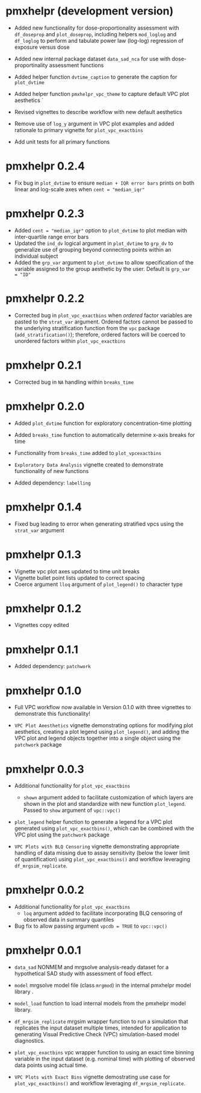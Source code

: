 # pmxhelpr (development version)

* Added new functionality for dose-proportionality assessment with `df_doseprop` and `plot_doseprop`, including helpers `mod_loglog` and `df_loglog` to perform and tabulate power law (log-log) regression of exposure versus dose
* Added new internal package dataset `data_sad_nca` for use with dose-proportinality assessment functions
* Added helper function `dvtime_caption` to generate the caption for `plot_dvtime`
* Added helper function `pmxhelpr_vpc_theme` to capture default VPC plot aesthetics `
* Revised vignettes to describe workflow with new default aesthetics
* Remove use of `log_y` argument in VPC plot examples and added rationale to primary vignette for `plot_vpc_exactbins`

* Add unit tests for all primary functions

# pmxhelpr 0.2.4

* Fix bug in `plot_dvtime` to ensure `median + IQR error bars` prints on both linear and log-scale axes when `cent = "median_iqr"`

# pmxhelpr 0.2.3

* Added `cent = "median_iqr"` option to `plot_dvtime` to plot median with inter-quartile range error bars
* Updated the `ind_dv` logical argument in `plot_dvtime` to `grp_dv` to generalize use of grouping beyond connecting points within an individual subject
* Added the `grp_var` argument to `plot_dvtime` to allow specification of the variable assigned to the group aesthetic by the user. Default is `grp_var = "ID"`

# pmxhelpr 0.2.2

* Corrected bug in `plot_vpc_exactbins` when *ordered* factor variables are pasted to the `strat_var` argument.
  Ordered factors cannot be passed to the underlying stratification function from the `vpc` package (`add_stratification()`); therefore, ordered factors will be coerced to unordered factors within `plot_vpc_exactbins`

# pmxhelpr 0.2.1

* Corrected bug in `NA` handling within `breaks_time`

# pmxhelpr 0.2.0

* Added `plot_dvtime` function for exploratory concentration-time plotting
* Added `breaks_time` function to automatically determine x-axis breaks for time
* Functionality from `breaks_time` added to `plot_vpcexactbins`

* `Exploratory Data Analysis` vignette created to demonstrate functionality of new functions

* Added dependency: `labelling`

# pmxhelpr 0.1.4

* Fixed bug leading to error when generating stratified vpcs using the `strat_var` argument

# pmxhelpr 0.1.3

* Vignette vpc plot axes updated to time unit breaks
* Vignette bullet point lists updated to correct spacing
* Coerce argument `lloq` argument of `plot_legend()` to character type

# pmxhelpr 0.1.2

* Vignettes copy edited

# pmxhelpr 0.1.1

* Added dependency: `patchwork`

# pmxhelpr 0.1.0

* Full VPC workflow now available in Version 0.1.0 with three vignettes to demonstrate this functionality! 

* `VPC Plot Aeesthetics` vignette demonstrating options for modifying plot aesthetics, creating a plot legend using `plot_legend()`, and adding the VPC plot and legend objects together into a single object using the `patchwork` package

# pmxhelpr 0.0.3

* Additional functionality for `plot_vpc_exactbins`
  + `shown` argument added to facilitate customization of which layers are shown in the plot and standardize with new function `plot_legend`. Passed to `show` argument of `vpc::vpc()`
* `plot_legend` helper function to generate a legend for a VPC plot generated using `plot_vpc_exactbins()`, which can be combined with the VPC plot using the `patchwork` package

* `VPC Plots with BLQ Censoring` vignette demonstrating appropriate handling of data missing due to assay sensitivity (below the lower limit of quantification) using `plot_vpc_exactbins()` and workflow leveraging `df_mrgsim_replicate`.

# pmxhelpr 0.0.2

* Additional functionality for `plot_vpc_exactbins`
  + `loq` argument added to facilitate incorporating BLQ censoring of observed data in summary quantiles 
* Bug fix to allow passing argument `vpcdb = TRUE` to `vpc::vpc()`

# pmxhelpr 0.0.1

* `data_sad` NONMEM and mrgsolve analysis-ready dataset for a hypothetical SAD study with assessment of food effect.
* `model` mrgsolve model file (class `mrgmod`) in the internal pmxhelpr model library .
* `model_load` function to load internal models from the pmxhelpr model library.
* `df_mrgsim_replicate` mrgsim wrapper function to run a simulation that replicates the input dataset multiple times, intended for application to generating Visual Predictive Check (VPC) simulation-based model diagnostics.
* `plot_vpc_exactbins` vpc wrapper function to using an exact time binning variable in the input dataset (e.g. nominal time) with plotting of observed data points using actual time.

* `VPC Plots with Exact Bins` vignette demostrating use case for `plot_vpc_exactbins()` and workflow leveraging `df_mrgsim_replicate`.
